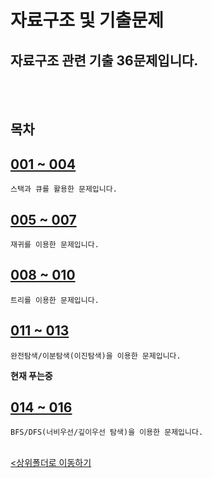 # 자료구조 및 기출문제

## 자료구조 관련 기출 36문제입니다.

<br><br>


## 목차

[001 ~ 004](export%20problem_001~004.ipynb)
-
    스택과 큐를 활용한 문제입니다.

[005 ~ 007](export%20problem_005~007.ipynb)
-
    재귀를 이용한 문제입니다.

[008 ~ 010](export%20problem_008~010.ipynb) 
-
    트리를 이용한 문제입니다. 

[011 ~ 013](export%20problem_011~013.ipynb) 
-
    완전탐색/이분탐색(이진탐색)을 이용한 문제입니다. 
<b>현재 푸는중</b>

[014 ~ 016](export%20problem_014~016.ipynb) 
-
    BFS/DFS(너비우선/깊이우선 탐색)을 이용한 문제입니다. 


<br>[<상위폴더로 이동하기](..)